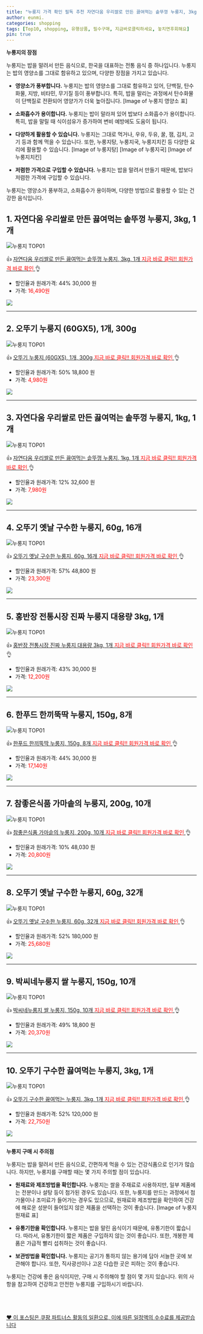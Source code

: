 ```yaml
---
title: "누룽지 가격 확인 필독 추천 자연다움 우리쌀로 만든 끓여먹는 솥뚜껑 누룽지, 3kg, 1개 비교 장점 구매가이드"
author: eunmi.
categories: shopping
tags: [Top10, shopping, 유행상품, 필수구매, 지금바로클릭하세요, 놓치면후회해요]
pin: true
---
```

**누룽지의 장점**

누룽지는 밥을 말려서 만든 음식으로, 한국을 대표하는 전통 음식 중 하나입니다. 누룽지는 밥의 영양소를 그대로 함유하고 있으며, 다양한 장점을 가지고 있습니다.

* **영양소가 풍부합니다.** 누룽지는 밥의 영양소를 그대로 함유하고 있어, 단백질, 탄수화물, 지방, 비타민, 무기질 등이 풍부합니다. 특히, 밥을 말리는 과정에서 탄수화물이 단백질로 전환되어 영양가가 더욱 높아집니다.
[Image of 누룽지 영양소 표]

* **소화흡수가 용이합니다.** 누룽지는 밥이 말라져 있어 밥보다 소화흡수가 용이합니다. 특히, 밥을 말릴 때 식이섬유가 증가하여 변비 예방에도 도움이 됩니다.

* **다양하게 활용할 수 있습니다.** 누룽지는 그대로 먹거나, 우유, 두유, 꿀, 잼, 김치, 고기 등과 함께 먹을 수 있습니다. 또한, 누룽지탕, 누룽지국, 누룽지치킨 등 다양한 요리에 활용할 수 있습니다.
[Image of 누룽지탕]
[Image of 누룽지국]
[Image of 누룽지치킨]

* **저렴한 가격으로 구입할 수 있습니다.** 누룽지는 밥을 말려서 만들기 때문에, 밥보다 저렴한 가격에 구입할 수 있습니다.

누룽지는 영양소가 풍부하고, 소화흡수가 용이하며, 다양한 방법으로 활용할 수 있는 건강한 음식입니다.

   

## 1. 자연다움 우리쌀로 만든 끓여먹는 솥뚜껑 누룽지, 3kg, 1개

![누룽지 TOP01](https://thumbnail8.coupangcdn.com/thumbnails/remote/230x230ex/image/retail/images/6235579060027063-266f60d0-c9a5-43ca-a3fd-5357a4ebeb10.jpg)


👍 [자연다움 우리쌀로 만든 끓여먹는 솥뚜껑 누룽지, 3kg, 1개 <font color=red> 지금 바로 클릭!! 회원가격 바로 확인 </font> ](https://link.coupang.com/re/AFFSDP?lptag=AF3617701&subid=GithubCoopas&pageKey=6113396742&traceid=V0-153&itemId=11536781747&vendorItemId=78811840009) 👌 


- 할인율과 원래가격: 44%  30,000   원
- 가격: <span style='color:red'>16,490원</span>

[![](/discount_price.png)](https://link.coupang.com/re/AFFSDP?lptag=AF3617701&subid=GithubCoopas&pageKey=6113396742&traceid=V0-153&itemId=11536781747&vendorItemId=78811840009)

---


   

## 2. 오뚜기 누룽지 (60GX5), 1개, 300g

![누룽지 TOP01](https://thumbnail7.coupangcdn.com/thumbnails/remote/230x230ex/image/retail/images/2883716997749853-eafea708-35bc-4365-b1a2-1ca337fca9f9.jpg)


👍 [오뚜기 누룽지 (60GX5), 1개, 300g <font color=red> 지금 바로 클릭!! 회원가격 바로 확인 </font> ](https://link.coupang.com/re/AFFSDP?lptag=AF3617701&subid=GithubCoopas&pageKey=7670799783&traceid=V0-153&itemId=11357339887&vendorItemId=3011864838) 👌 


- 할인율과 원래가격: 50%  18,800   원
- 가격: <span style='color:red'>4,980원</span>

[![](/discount_price.png)](https://link.coupang.com/re/AFFSDP?lptag=AF3617701&subid=GithubCoopas&pageKey=7670799783&traceid=V0-153&itemId=11357339887&vendorItemId=3011864838)

---


   

## 3. 자연다움 우리쌀로 만든 끓여먹는 솥뚜껑 누룽지, 1kg, 1개

![누룽지 TOP01](https://thumbnail10.coupangcdn.com/thumbnails/remote/230x230ex/image/retail/images/7189421799691828-d57a3591-9c1f-42bb-a605-5999237b5958.jpg)


👍 [자연다움 우리쌀로 만든 끓여먹는 솥뚜껑 누룽지, 1kg, 1개 <font color=red> 지금 바로 클릭!! 회원가격 바로 확인 </font> ](https://link.coupang.com/re/AFFSDP?lptag=AF3617701&subid=GithubCoopas&pageKey=6113396742&traceid=V0-153&itemId=14336353526&vendorItemId=81580922553) 👌 


- 할인율과 원래가격: 12%  32,600   원
- 가격: <span style='color:red'>7,980원</span>

[![](/discount_price.png)](https://link.coupang.com/re/AFFSDP?lptag=AF3617701&subid=GithubCoopas&pageKey=6113396742&traceid=V0-153&itemId=14336353526&vendorItemId=81580922553)

---


   

## 4. 오뚜기 옛날 구수한 누룽지, 60g, 16개

![누룽지 TOP01](https://thumbnail7.coupangcdn.com/thumbnails/remote/230x230ex/image/retail/images/9328166299132949-3d8c5de3-4804-4374-ada0-0c3ec4509bb8.png)


👍 [오뚜기 옛날 구수한 누룽지, 60g, 16개 <font color=red> 지금 바로 클릭!! 회원가격 바로 확인 </font> ](https://link.coupang.com/re/AFFSDP?lptag=AF3617701&subid=GithubCoopas&pageKey=6216708626&traceid=V0-153&itemId=18655765528&vendorItemId=3093531476) 👌 


- 할인율과 원래가격: 57%  48,800   원
- 가격: <span style='color:red'>23,300원</span>

[![](/discount_price.png)](https://link.coupang.com/re/AFFSDP?lptag=AF3617701&subid=GithubCoopas&pageKey=6216708626&traceid=V0-153&itemId=18655765528&vendorItemId=3093531476)

---


   

## 5. 홍반장 전통시장 진짜 누룽지 대용량 3kg, 1개

![누룽지 TOP01](https://thumbnail7.coupangcdn.com/thumbnails/remote/230x230ex/image/vendor_inventory/5f7f/5e99aeb4c6cc65235bf7e4d77e1cc169b5f51baa66efbbc8966b146843b1.jpg)


👍 [홍반장 전통시장 진짜 누룽지 대용량 3kg, 1개 <font color=red> 지금 바로 클릭!! 회원가격 바로 확인 </font> ](https://link.coupang.com/re/AFFSDP?lptag=AF3617701&subid=GithubCoopas&pageKey=7047447933&traceid=V0-153&itemId=17443837158&vendorItemId=84612459568) 👌 


- 할인율과 원래가격: 43%  30,000   원
- 가격: <span style='color:red'>12,200원</span>

[![](/discount_price.png)](https://link.coupang.com/re/AFFSDP?lptag=AF3617701&subid=GithubCoopas&pageKey=7047447933&traceid=V0-153&itemId=17443837158&vendorItemId=84612459568)

---


   

## 6. 한푸드 한끼뚝딱 누룽지, 150g, 8개

![누룽지 TOP01](https://thumbnail8.coupangcdn.com/thumbnails/remote/230x230ex/image/retail/images/4693201818546006-d5b147bc-d972-4f77-b01f-19d3a392aec4.jpg)


👍 [한푸드 한끼뚝딱 누룽지, 150g, 8개 <font color=red> 지금 바로 클릭!! 회원가격 바로 확인 </font> ](https://link.coupang.com/re/AFFSDP?lptag=AF3617701&subid=GithubCoopas&pageKey=6816573268&traceid=V0-153&itemId=5774415&vendorItemId=3007357111) 👌 


- 할인율과 원래가격: 44%  30,000   원
- 가격: <span style='color:red'>17,140원</span>

[![](/discount_price.png)](https://link.coupang.com/re/AFFSDP?lptag=AF3617701&subid=GithubCoopas&pageKey=6816573268&traceid=V0-153&itemId=5774415&vendorItemId=3007357111)

---


   

## 7. 참좋은식품 가마솥의 누룽지, 200g, 10개

![누룽지 TOP01](https://thumbnail6.coupangcdn.com/thumbnails/remote/230x230ex/image/retail/images/2615033879915282-abc0b36c-dc0e-47bb-bea4-b0d422b0a753.jpg)


👍 [참좋은식품 가마솥의 누룽지, 200g, 10개 <font color=red> 지금 바로 클릭!! 회원가격 바로 확인 </font> ](https://link.coupang.com/re/AFFSDP?lptag=AF3617701&subid=GithubCoopas&pageKey=6269635851&traceid=V0-153&itemId=12814302008&vendorItemId=3063175875) 👌 


- 할인율과 원래가격: 10%  48,030   원
- 가격: <span style='color:red'>20,800원</span>

[![](/discount_price.png)](https://link.coupang.com/re/AFFSDP?lptag=AF3617701&subid=GithubCoopas&pageKey=6269635851&traceid=V0-153&itemId=12814302008&vendorItemId=3063175875)

---


   

## 8. 오뚜기 옛날 구수한 누룽지, 60g, 32개

![누룽지 TOP01](https://thumbnail9.coupangcdn.com/thumbnails/remote/230x230ex/image/retail/images/e874b22e-185a-4a38-8707-3cc07b140e127981414002910558933.png)


👍 [오뚜기 옛날 구수한 누룽지, 60g, 32개 <font color=red> 지금 바로 클릭!! 회원가격 바로 확인 </font> ](https://link.coupang.com/re/AFFSDP?lptag=AF3617701&subid=GithubCoopas&pageKey=6216708626&traceid=V0-153&itemId=18170726960&vendorItemId=85320111392) 👌 


- 할인율과 원래가격: 52%  180,000   원
- 가격: <span style='color:red'>25,680원</span>

[![](/discount_price.png)](https://link.coupang.com/re/AFFSDP?lptag=AF3617701&subid=GithubCoopas&pageKey=6216708626&traceid=V0-153&itemId=18170726960&vendorItemId=85320111392)

---


   

## 9. 박씨네누룽지 쌀 누룽지, 150g, 10개

![누룽지 TOP01](https://thumbnail10.coupangcdn.com/thumbnails/remote/230x230ex/image/retail/images/2601004204491220-af67f1df-78df-476d-860a-2e8d79400d0d.jpg)


👍 [박씨네누룽지 쌀 누룽지, 150g, 10개 <font color=red> 지금 바로 클릭!! 회원가격 바로 확인 </font> ](https://link.coupang.com/re/AFFSDP?lptag=AF3617701&subid=GithubCoopas&pageKey=6816811048&traceid=V0-153&itemId=12214850846&vendorItemId=70960649153) 👌 


- 할인율과 원래가격: 49%  18,800   원
- 가격: <span style='color:red'>20,370원</span>

[![](/discount_price.png)](https://link.coupang.com/re/AFFSDP?lptag=AF3617701&subid=GithubCoopas&pageKey=6816811048&traceid=V0-153&itemId=12214850846&vendorItemId=70960649153)

---


   

## 10. 오뚜기 구수한 끓여먹는 누룽지, 3kg, 1개

![누룽지 TOP01](https://thumbnail6.coupangcdn.com/thumbnails/remote/230x230ex/image/vendor_inventory/b9f6/5be806b866f589033225190991006803ac8a8d78caa6214408c3dd8d8606.jpg)


👍 [오뚜기 구수한 끓여먹는 누룽지, 3kg, 1개 <font color=red> 지금 바로 클릭!! 회원가격 바로 확인 </font> ](https://link.coupang.com/re/AFFSDP?lptag=AF3617701&subid=GithubCoopas&pageKey=7235552471&traceid=V0-153&itemId=3961654615&vendorItemId=75362353693) 👌 


- 할인율과 원래가격: 52%  120,000   원
- 가격: <span style='color:red'>22,750원</span>

[![](/discount_price.png)](https://link.coupang.com/re/AFFSDP?lptag=AF3617701&subid=GithubCoopas&pageKey=7235552471&traceid=V0-153&itemId=3961654615&vendorItemId=75362353693)

---
**누룽지 구매 시 주의점**

누룽지는 밥을 말려서 만든 음식으로, 간편하게 먹을 수 있는 건강식품으로 인기가 많습니다. 하지만, 누룽지를 구매할 때는 몇 가지 주의할 점이 있습니다.

* **원재료와 제조방법을 확인합니다.** 누룽지는 쌀을 주재료로 사용하지만, 일부 제품에는 전분이나 설탕 등이 첨가된 경우도 있습니다. 또한, 누룽지를 만드는 과정에서 첨가물이나 조미료가 들어가는 경우도 있으므로, 원재료와 제조방법을 확인하여 건강에 해로운 성분이 들어있지 않은 제품을 선택하는 것이 좋습니다.
[Image of 누룽지 원재료 표]

* **유통기한을 확인합니다.** 누룽지는 밥을 말린 음식이기 때문에, 유통기한이 짧습니다. 따라서, 유통기한이 짧은 제품은 구입하지 않는 것이 좋습니다. 또한, 개봉한 제품은 가급적 빨리 섭취하는 것이 좋습니다.

* **보관방법을 확인합니다.** 누룽지는 공기가 통하지 않는 용기에 담아 서늘한 곳에 보관해야 합니다. 또한, 직사광선이나 고온 다습한 곳은 피하는 것이 좋습니다.

누룽지는 건강에 좋은 음식이지만, 구매 시 주의해야 할 점이 몇 가지 있습니다. 위의 사항을 참고하여 건강하고 안전한 누룽지를 구입하시기 바랍니다.<br><br><br><br><br> [ ❤  이 포스팅은 쿠팡 파트너스 활동의 일환으로, 이에 따른 일정액의 수수료를 제공받습니다](https://link.coupang.com/a/bcEFyh)